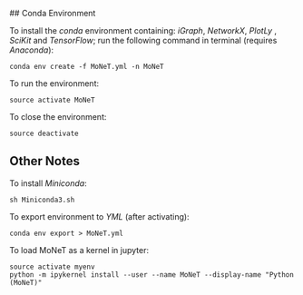 ## Conda Environment

To install the *conda* environment containing: _iGraph_, _NetworkX_, _PlotLy_ , _SciKit_ and _TensorFlow_; run the following command in terminal (requires _Anaconda_):

```conda env create -f MoNeT.yml -n MoNeT```

To run the environment:

```source activate MoNeT```

To close the environment:

```source deactivate```

## Other Notes

To install *Miniconda*:

```sh Miniconda3.sh```

To export environment to *YML* (after activating):

```conda env export > MoNeT.yml```

To load MoNeT as a kernel in jupyter:

```
source activate myenv
python -m ipykernel install --user --name MoNeT --display-name "Python (MoNeT)"
```